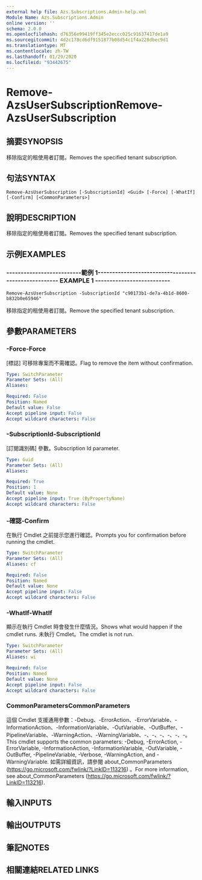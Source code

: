 ```yaml
---
external help file: Azs.Subscriptions.Admin-help.xml
Module Name: Azs.Subscriptions.Admin
online version: ''
schema: 2.0.0
ms.openlocfilehash: d76356e99419ff345e2eccc025c91637417de1a9
ms.sourcegitcommit: 4d2c178cd6df9151877b08d54c1f4a228dbec9d1
ms.translationtype: MT
ms.contentlocale: zh-TW
ms.lasthandoff: 01/29/2020
ms.locfileid: "93442675"
---
```

# <span data-ttu-id="98fa9-101">Remove-AzsUserSubscription</span><span class="sxs-lookup"><span data-stu-id="98fa9-101">Remove-AzsUserSubscription</span></span>

## <span data-ttu-id="98fa9-102">摘要</span><span class="sxs-lookup"><span data-stu-id="98fa9-102">SYNOPSIS</span></span>
<span data-ttu-id="98fa9-103">移除指定的租使用者訂閱。</span><span class="sxs-lookup"><span data-stu-id="98fa9-103">Removes the specified tenant subscription.</span></span>

## <span data-ttu-id="98fa9-104">句法</span><span class="sxs-lookup"><span data-stu-id="98fa9-104">SYNTAX</span></span>

```
Remove-AzsUserSubscription [-SubscriptionId] <Guid> [-Force] [-WhatIf] [-Confirm] [<CommonParameters>]
```

## <span data-ttu-id="98fa9-105">說明</span><span class="sxs-lookup"><span data-stu-id="98fa9-105">DESCRIPTION</span></span>
<span data-ttu-id="98fa9-106">移除指定的租使用者訂閱。</span><span class="sxs-lookup"><span data-stu-id="98fa9-106">Removes the specified tenant subscription.</span></span>

## <span data-ttu-id="98fa9-107">示例</span><span class="sxs-lookup"><span data-stu-id="98fa9-107">EXAMPLES</span></span>

### <span data-ttu-id="98fa9-108">--------------------------範例 1--------------------------</span><span class="sxs-lookup"><span data-stu-id="98fa9-108">-------------------------- EXAMPLE 1 --------------------------</span></span>
```
Remove-AzsUserSubscription -SubscriptionId "c90173b1-de7a-4b1d-8600-b832b0e65946"
```

<span data-ttu-id="98fa9-109">移除指定的租使用者訂閱。</span><span class="sxs-lookup"><span data-stu-id="98fa9-109">Remove the specified tenant subscription.</span></span>

## <span data-ttu-id="98fa9-110">參數</span><span class="sxs-lookup"><span data-stu-id="98fa9-110">PARAMETERS</span></span>

### <span data-ttu-id="98fa9-111">-Force</span><span class="sxs-lookup"><span data-stu-id="98fa9-111">-Force</span></span>
<span data-ttu-id="98fa9-112">[標誌] 可移除專案而不需確認。</span><span class="sxs-lookup"><span data-stu-id="98fa9-112">Flag to remove the item without confirmation.</span></span>

```yaml
Type: SwitchParameter
Parameter Sets: (All)
Aliases: 

Required: False
Position: Named
Default value: False
Accept pipeline input: False
Accept wildcard characters: False
```

### <span data-ttu-id="98fa9-113">-SubscriptionId</span><span class="sxs-lookup"><span data-stu-id="98fa9-113">-SubscriptionId</span></span>
<span data-ttu-id="98fa9-114">[訂閱識別碼] 參數。</span><span class="sxs-lookup"><span data-stu-id="98fa9-114">Subscription Id parameter.</span></span>

```yaml
Type: Guid
Parameter Sets: (All)
Aliases: 

Required: True
Position: 1
Default value: None
Accept pipeline input: True (ByPropertyName)
Accept wildcard characters: False
```

### <span data-ttu-id="98fa9-115">-確認</span><span class="sxs-lookup"><span data-stu-id="98fa9-115">-Confirm</span></span>
<span data-ttu-id="98fa9-116">在執行 Cmdlet 之前提示您進行確認。</span><span class="sxs-lookup"><span data-stu-id="98fa9-116">Prompts you for confirmation before running the cmdlet.</span></span>

```yaml
Type: SwitchParameter
Parameter Sets: (All)
Aliases: cf

Required: False
Position: Named
Default value: None
Accept pipeline input: False
Accept wildcard characters: False
```

### <span data-ttu-id="98fa9-117">-WhatIf</span><span class="sxs-lookup"><span data-stu-id="98fa9-117">-WhatIf</span></span>
<span data-ttu-id="98fa9-118">顯示在執行 Cmdlet 時會發生什麼情況。</span><span class="sxs-lookup"><span data-stu-id="98fa9-118">Shows what would happen if the cmdlet runs.</span></span>
<span data-ttu-id="98fa9-119">未執行 Cmdlet。</span><span class="sxs-lookup"><span data-stu-id="98fa9-119">The cmdlet is not run.</span></span>

```yaml
Type: SwitchParameter
Parameter Sets: (All)
Aliases: wi

Required: False
Position: Named
Default value: None
Accept pipeline input: False
Accept wildcard characters: False
```

### <span data-ttu-id="98fa9-120">CommonParameters</span><span class="sxs-lookup"><span data-stu-id="98fa9-120">CommonParameters</span></span>
<span data-ttu-id="98fa9-121">這個 Cmdlet 支援通用參數：-Debug、-ErrorAction、-ErrorVariable、-InformationAction、-InformationVariable、-OutVariable、-OutBuffer、-PipelineVariable、-WarningAction、-WarningVariable、-、-、-、-、-、-。</span><span class="sxs-lookup"><span data-stu-id="98fa9-121">This cmdlet supports the common parameters: -Debug, -ErrorAction, -ErrorVariable, -InformationAction, -InformationVariable, -OutVariable, -OutBuffer, -PipelineVariable, -Verbose, -WarningAction, and -WarningVariable.</span></span> <span data-ttu-id="98fa9-122">如需詳細資訊，請參閱 about_CommonParameters (https://go.microsoft.com/fwlink/?LinkID=113216) 。</span><span class="sxs-lookup"><span data-stu-id="98fa9-122">For more information, see about_CommonParameters (https://go.microsoft.com/fwlink/?LinkID=113216).</span></span>

## <span data-ttu-id="98fa9-123">輸入</span><span class="sxs-lookup"><span data-stu-id="98fa9-123">INPUTS</span></span>

## <span data-ttu-id="98fa9-124">輸出</span><span class="sxs-lookup"><span data-stu-id="98fa9-124">OUTPUTS</span></span>

## <span data-ttu-id="98fa9-125">筆記</span><span class="sxs-lookup"><span data-stu-id="98fa9-125">NOTES</span></span>

## <span data-ttu-id="98fa9-126">相關連結</span><span class="sxs-lookup"><span data-stu-id="98fa9-126">RELATED LINKS</span></span>

